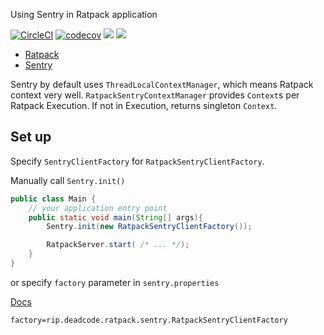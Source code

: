 Using Sentry in Ratpack application

[![CircleCI](https://circleci.com/gh/minebreaker-tf/ratpack-sentry.svg?style=svg)](https://circleci.com/gh/minebreaker-tf/ratpack-sentry)
[![codecov](https://codecov.io/gh/minebreaker-tf/ratpack-sentry/branch/master/graph/badge.svg)](https://codecov.io/gh/minebreaker-tf/ratpack-sentry)
![](https://img.shields.io/badge/maturity-development-green.svg)
![](https://img.shields.io/badge/license-MIT-green.svg)


* [Ratpack](https://ratpack.io)
* [Sentry](https://sentry.io)

Sentry by default uses `ThreadLocalContextManager`,
which means Ratpack context very well.
`RatpackSentryContextManager` provides `Context`s per
Ratpack Execution.
If not in Execution, returns singleton `Context`.


## Set up

Specify `SentryClientFactory` for `RatpackSentryClientFactory`.

Manually call `Sentry.init()`

```java
public class Main {
    // your application entry point
    public static void main(String[] args){
        Sentry.init(new RatpackSentryClientFactory());

        RatpackServer.start( /* ... */);
    }
}
```

or specify `factory` parameter in `sentry.properties`

[Docs](https://docs.sentry.io/clients/java/config/#custom-functionality)

```properties:sentry.properties
factory=rip.deadcode.ratpack.sentry.RatpackSentryClientFactory
```
